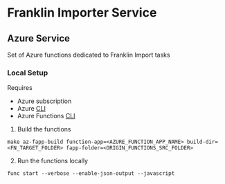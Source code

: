 Franklin Importer Service
===

## Azure Service

Set of Azure functions dedicated to Franklin Import tasks

### Local Setup

Requires
* Azure subscription
* Azure [CLI](https://learn.microsoft.com/en-us/cli/azure/install-azure-cli#install)
* Azure Functions [CLI](https://learn.microsoft.com/en-us/azure/azure-functions/functions-run-local#install-the-azure-functions-core-tools)

1. Build the functions

  ```
  make az-fapp-build function-app=<AZURE_FUNCTION_APP_NAME> build-dir=<FN_TARGET_FOLDER> fapp-folder=<ORIGIN_FUNCTIONS_SRC_FOLDER>
  ```

2. Run the functions locally

  ```
  func start --verbose --enable-json-output --javascript
  ```